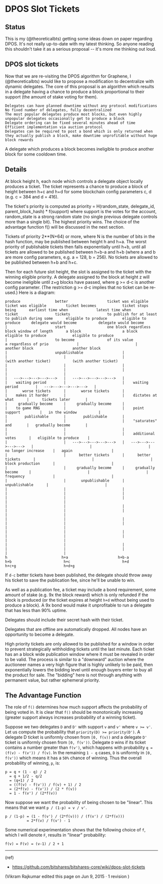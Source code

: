 # DPOS Slot Tickets

## Status

This is my (@theoreticalbts) getting some ideas down on paper regarding DPOS. It's not really up-to-date with my latest thinking. So anyone reading this shouldn't take it as a serious proposal -- it's more me thinking out loud.

## DPOS slot tickets

Now that we are re-visiting the DPOS algorithm for Graphene, I (@theoreticalbts) would like to propose a modification to decentralize with dynamic delegates. The core of this proposal is an algorithm which results in a delegate having a chance to produce a block proportional to their support (the amount of stake voting for them).

    Delegates can have planned downtime without any protocol modifications
    No fixed number of delegates, fully decentralized
    The most popular delegates produce most blocks, but even highly unpopular delegates occasionally get to produce a block
    Delegate ordering can be fixed several minutes ahead of time
    Efficient implementation via auction protocol
    Delegates can be required to post a bond which is only returned when they actually publish a block, make downtime unprofitable without huge block rewards

A delegate which produces a block becomes ineligible to produce another block for some cooldown time.

## Details

At block height h, each node which controls a delegate object locally produces a ticket. The ticket represents a chance to produce a block of height between h+c and h+d for some blockchain config parameters c, d (e.g. c = 384 and d = 416).

The ticket's priority is computed as priority = H(random_state, delegate_id, parent_block_hash) * f(support) where support is the votes for the account, random_state is a strong random state (no single previous delegate controls more than a single bit). The highest priority wins. The choice of the advantage function f() will be discussed in the next section.

Tickets of priority 2**(N+64) or more, where N is the number of bits in the hash function, may be published between height h and h+a. The worst priority of publishable tickets then falls exponentially until h+b, until all tickets are allowed to be published between h+b-a and h+b (where a and b are more config parameters, e.g. a = 128, b = 256). No tickets are allowed to be published between h+b and h+c.

Then for each future slot height, the slot is assigned to the ticket with the winning eligible priority. A delegate assigned to the block at height z will become ineligible until z+g blocks have passed, where g >= d-c is another config parameter. (The restriction g >= d-c implies that no ticket can be re-used.) Here is a diagram:

    produce                better                  ticket was eligible         ticket was eligible         ticket becomes            ticket stops being      earliest time when             latest time when
    ticket                 tickets                 to publish for at least     to publish during some      eligible to produce       eligible to produce     delegate would become          delegate would become
    |                      start                   one block regardless        block window of length      a block                   a block                 eligible to produce            eligible to produce
    |                      to become               of its value                a regardless of prio             |                          |                 another block                  another block
    |                      unpublishable                  |                          |                          |                          |                 (with another ticket)          (with another ticket)
    |                          |                          |                          |                          |                          |                          |                          |
    |   --->--->--->--->--->   |   --->--->--->--->--->   |                          |    waiting period        |                          |    waiting period        |   --->--->--->--->--->   |
    |       worse tickets      |       worse tickets      |                          |    makes it harder       |                          |    dictates at what      |      tickets later       |
    |     gradually become     |     gradually become     |                          |    to game RNG           |                          |    point support         |   in the window          |
    |        publishable       |        publishable       |                          |                          |                          |    "saturates" and       |   gradually become       |
    |                          |                          |                          |                          |                          |    additional votes      |   eligible to produce    |
    |                          |   --->--->--->--->--->   |   --->--->--->--->--->   |                          |                          |    no longer increase    |   again                  |
    |                          |      better tickets      |      better tickets      |                          |                          |    block production      |                          |
    |                          |     gradually become     |     gradually become     |                          |                          |    frequency             |                          |
    |                          |       unpublishable      |       unpublishable      |                          |                          |                          |                          |
    |                          |                          |                          |                          |                          |                          |                          |
    |                          |                          |                          |                          |                          |                          |                          |
    |                          |                          |                          |                          |                          |                          |                          |
    |                          |                          |                          |                          |                          |                          |                          |
    |                          |                          |                          |                          |                          |                          |                          |
    h                         h+a                       h+b-a                       h+b                        h+c                        h+d                       h+c+g                      h+d+g

If `d-c` better tickets have been published, the delegate should throw away his ticket to save the publication fee, since he'll be unable to win.

As well as a publication fee, a ticket may include a bond requirement, some amount of stake (e.g. 9x the block reward) which is only refunded if the block is produced (or the ticket expires at height `h+d` without being used to produce a block). A 9x bond would make it unprofitable to run a delegate that has less than 90% uptime.

Delegates should include their secret hash with their ticket.

Delegates that are offline are automatically dropped. All nodes have an opportunity to become a delegate.

High priority tickets are only allowed to be published for a window in order to prevent strategically withholding tickets until the last minute. Each ticket has an a block wide publication window where it must be revealed in order to be valid. The process is similar to a "downward" auction where the auctioneer names a very high figure that is highly unlikely to be paid, then exponentially lowers the bidding level until enough buyers enter to buy all the product for sale. The "bidding" here is not through anything with permanent value, but rather ephemeral priority.

## The Advantage Function

The role of `f()` determines how much support affects the probability of being voted in. It is clear that `f()` should be monotonically increasing (greater support always increases probability of a winning ticket).

Suppose we two delegates `D` and `D'` with support `v` and `v'` where `v >= v'`. Let us compute the probability that `priority(D) >= priority(D')`. A delegate D ticket is uniformly chosen from `[0, f(v))` and a delegate `D'` ticket is uniformly chosen from `[0, f(v'))`. Delegate `D` wins if its ticket contains a number greater than `f(v')`, which happens with probability `q = (f(v) - f(v')) / f(v)`. In the remaining `1 - q` cases, `D` is uniformly in `[0, f(v'))` which means it has a `50%` chance of winning. Thus the overall probability of winning, `p`, is:

    p = q + (1 - q) / 2
      = q + 1/2 - q/2
      = (q+1) / 2
      = ((f(v) - f(v')) / f(v) + 1) / 2
      = (2*f(v) - f(v')) / (2 * f(v))
      = 1 - f(v') / (2*f(v))

Now suppose we want the probability of being chosen to be "linear". This means that we want `p / (1-p) = v / v'`.

    p / (1-p) = (1 - f(v') / (2*f(v))) / (f(v') / (2*f(v)))
              = 2*f(v) / f(v') - 1

Some numerical experimentation shows that the following choice of `f`, which I will denote `F`, results in "linear" probability:

    f(v) = F(v) = (v-1) / 2 + 1


***

(ref)
- https://github.com/bitshares/bitshares-core/wiki/dpos-slot-tickets

(Vikram Rajkumar edited this page on Jun 9, 2015 · 1 revision )

